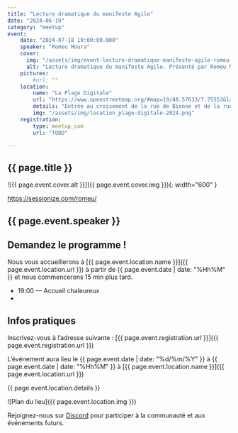 ```yaml
---
title: "Lecture dramatique du manifeste Agile"
date: "2024-06-19"
category: "meetup"
event:
    date: "2024-07-18 19:00:00.000"
    speaker: "Romeu Moura"
    cover:
      img: "/assets/img/event-lecture-dramatique-manifeste-agile-romeu-moura.png"
      alt: "Lecture dramatique du manifeste Agile. Présenté par Romeu Moura. La Plage Digitale."
    pictures:
        #url: "" 
    location:
        name: "La Plage Digitale"
        url: "https://www.openstreetmap.org/#map=19/48.57633/7.75553&layers=N"
        details: "Entrée au croisement de la rue de Bienne et de la rue de Genève"
        img: "/assets/img/location_plage-digitale-2024.png"
    registration:
        type: meetup_com
        url: "TODO"

---
```


## {{ page.title }}

![{{ page.event.cover.alt }}]({{ page.event.cover.img }}){: width="600" }

https://sessionize.com/romeu/


## {{ page.event.speaker }}


## Demandez le programme !

Nous vous accueillerons à [{{ page.event.location.name }}]({{ page.event.location.url }}) à partir de {{ page.event.date | date: "%Hh%M" }} et nous commencerons 15 min plus tard.

- 19:00 — Accueil chaleureux
- 

## Infos pratiques

Inscrivez-vous à l’adresse suivante : [{{ page.event.registration.url }}]({{ page.event.registration.url }})

L’événement aura lieu le {{ page.event.date | date: "%d/%m/%Y" }} à {{ page.event.date | date: "%Hh%M" }} à [{{ page.event.location.name }}]({{ page.event.location.url }})

{{ page.event.location.details }}

![Plan du lieu]({{ page.event.location.img }})

Rejoignez-nous sur [Discord](https://discord.gg/s2USaKanCU) pour participer à la communauté et aux événements futurs.
